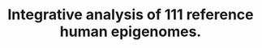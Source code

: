 ---
layout: page
title: " Integrative analysis of 111 reference human epigenomes."
breadcrumb: true
categories:
    - publication
## publication related information
pub:
    authors: " Anshul Kundaje, Wouter Meuleman, Jason Ernst, Misha Bilenky, Angela Yen, Alireza Heravi-Moussavi, Pouya Kheradpour, Zhizhuo Zhang, Jianrong Wang, Michael J. Ziller, Viren Amin, John W. Whitaker, Matthew D. Schultz, Lucas D. Ward, Abhishek Sarkar, Gerald Quon, Richard S. Sandstrom, Matthew L. Eaton, Yi-Chieh Wu, Andreas R. Pfenning, Xinchen Wang, Melina Claussnitzer, Yaping Liu, Cristian Coarfa, R. Alan Harris, Noam Shoresh, Charles B. Epstein, Elizabeta Gjoneska, Danny Leung, Wei Xie, R. David Hawkins, Ryan Lister, Chibo Hong, Philippe Gascard, Andrew J. Mungall, Richard Moore, Eric Chuah, Angela Tam, Theresa K. Canfield, R. Scott Hansen, Rajinder Kaul, Peter J. Sabo, Mukul S. Bansal, Annaick Carles, Jesse R. Dixon, Kai-How Farh, Soheil Feizi, Rosa Karlic, Ah-Ram Kim, Ashwinikumar Kulkarni, Daofeng Li, Rebecca Lowdon, GiNell Elliott, Tim R. Mercer, Shane J. Neph, Vitor Onuchic, Paz Polak, Nisha Rajagopal, Pradipta Ray, Richard C. Sallari, Kyle T. Siebenthall, Nicholas A. Sinnott-Armstrong, Michael Stevens, Robert E. Thurman, Jie Wu, Bo Zhang, Xin Zhou, Arthur E. Beaudet, Laurie A. Boyer, Philip L. De Jager, Peggy J. Farnham, Susan J. Fisher, David Haussler, Steven J. M. Jones, Wei Li, Marco A. Marra, Michael T. McManus, Shamil Sunyaev, James A. Thomson, Thea D. Tlsty, Li-Huei Tsai, Wei Wang, Robert A. Waterland, Michael Q. Zhang, Lisa H. Chadwick, Bradley E. Bernstein, Joseph F. Costello, Joseph R. Ecker, Martin Hirst, Alexander Meissner, Aleksandar Milosavljevic, Bing Ren, John A. Stamatoyannopoulos, Ting Wang,  Manolis Kellis"
    journal: " Nature"
    date: 2015-02-19
    doi:  10.1038/nature14248
    volume:  518
    pages:  317--330
    number:  7539
    abstract: " The reference human genome sequence set the stage for studies of genetic variation and its association with human disease, but epigenomic studies lack a similar reference. To address this need, the NIH Roadmap Epigenomics Consortium generated the largest collection so far of human epigenomes for primary cells and tissues. Here we describe the integrative analysis of 111 reference human epigenomes generated as part of the programme, profiled for histone modification  patterns, DNA accessibility, DNA methylation and RNA expression. We establish global maps of regulatory elements, define regulatory modules of coordinated activity, and their likely activators and repressors. We show that disease- and trait-associated genetic variants are enriched in tissue-specific epigenomic marks, revealing biologically relevant cell types for diverse human traits, and providing a resource for interpreting the molecular basis of human disease. Our results demonstrate the central role of epigenomic information for understanding  gene regulation, cellular differentiation and human disease.,"
---